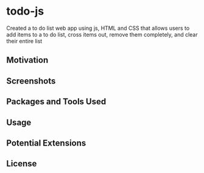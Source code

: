 # todo-js
Created a to do list web app using js, HTML and CSS that allows users to add items to a to do list, cross items out, remove them completely, and clear their entire list

## Motivation

## Screenshots

## Packages and Tools Used

## Usage

## Potential Extensions

## License
